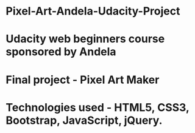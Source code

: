 # Pixel-Art-Andela-Udacity-Project
# Udacity web beginners course sponsored by Andela
# Final project - Pixel Art Maker
# Technologies used - HTML5, CSS3, Bootstrap, JavaScript, jQuery.